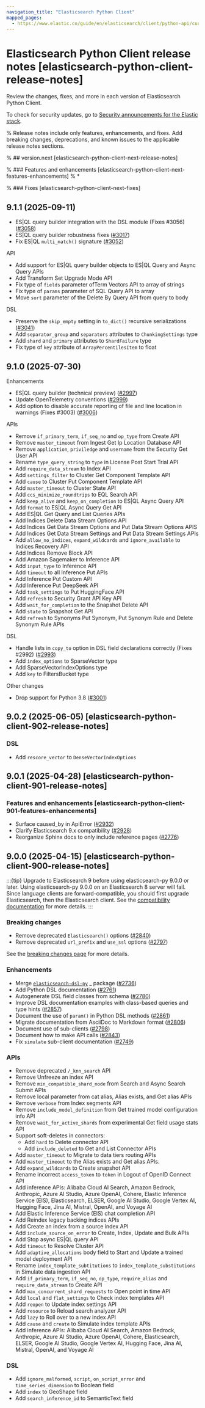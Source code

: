 ```yaml
---
navigation_title: "Elasticsearch Python Client"
mapped_pages:
  - https://www.elastic.co/guide/en/elasticsearch/client/python-api/current/release-notes.html
---
```


# Elasticsearch Python Client release notes [elasticsearch-python-client-release-notes]

Review the changes, fixes, and more in each version of Elasticsearch Python Client.

To check for security updates, go to [Security announcements for the Elastic stack](https://discuss.elastic.co/c/announcements/security-announcements/31).

% Release notes include only features, enhancements, and fixes. Add breaking changes, deprecations, and known issues to the applicable release notes sections.

% ## version.next [elasticsearch-python-client-next-release-notes]

% ### Features and enhancements [elasticsearch-python-client-next-features-enhancements]
% *

% ### Fixes [elasticsearch-python-client-next-fixes]
## 9.1.1 (2025-09-11)

* ES|QL query builder integration with the DSL module (Fixes #3056) ([#3058](https://github.com/elastic/elasticsearch-py/pull/3058))
* ES|QL query builder robustness fixes ([#3017](https://github.com/elastic/elasticsearch-py/pull/3017))
* Fix ES|QL `multi_match()` signature ([#3052](https://github.com/elastic/elasticsearch-py/pull/3052))

API
* Add support for ES|QL query builder objects to ES|QL Query and Async Query APIs
* Add Transform Set Upgrade Mode API
* Fix type of `fields` parameter ofTerm Vectors API to array of strings
* Fix type of `params` parameter of SQL Query API to array
* Move `sort` parameter of the Delete By Query API from query to body

DSL
* Preserve the `skip_empty` setting in `to_dict()` recursive serializations ([#3041](https://github.com/elastic/elasticsearch-py/pull/3041))
* Add `separator_group` and `separators` attributes to `ChunkingSettings` type
* Add `shard` and `primary` attributes to `ShardFailure` type
* Fix type of `key` attribute of `ArrayPercentilesItem` to float


## 9.1.0 (2025-07-30)

Enhancements

* ES|QL query builder (technical preview) ([#2997](https://github.com/elastic/elasticsearch-py/pull/2997))
* Update OpenTelemetry conventions ([#2999](https://github.com/elastic/elasticsearch-py/pull/2999))
* Add option to disable accurate reporting of file and line location in warnings (Fixes #3003) ([#3006](https://github.com/elastic/elasticsearch-py/pull/3006))

APIs

* Remove `if_primary_term`, `if_seq_no` and `op_type` from Create API
* Remove `master_timeout` from Ingest Get Ip Location Database API
* Remove `application`, `priviledge` and `username` from the Security Get User API
* Rename `type_query_string` to `type` in License Post Start Trial API
* Add `require_data_stream` to Index API
* Add `settings_filter` to Cluster Get Component Template API
* Add `cause` to Cluster Put Component Template API
* Add `master_timeout` to Cluster State API
* Add `ccs_minimize_roundtrips` to EQL Search API
* Add `keep_alive` and `keep_on_completion` to ES|QL Async Query API
* Add `format` to ES|QL Async Query Get API
* Add ES|QL Get Query and List Queries APIs
* Add Indices Delete Data Stream Options API
* Add Indices Get Data Stream Options and Put Data Stream Options APIS
* Add Indices Get Data Stream Settings and Put Data Stream Settings APIs
* Add `allow_no_indices`, `expand_wildcards` and `ignore_available` to Indices Recovery API
* Add Indices Remove Block API
* Add Amazon Sagemaker to Inference API
* Add `input_type` to Inference API
* Add `timeout` to all Inference Put APIs
* Add Inference Put Custom API
* Add Inference Put DeepSeek API
* Add `task_settings` to Put HuggingFace API
* Add `refresh` to Security Grant API Key API
* Add `wait_for_completion` to the Snapshot Delete API
* Add `state` to Snapshot Get API
* Add `refresh` to Synonyms Put Synonym, Put Synonym Rule and Delete Synonym Rule APIs

DSL

* Handle lists in `copy_to` option in DSL field declarations correctly (Fixes #2992) ([#2993](https://github.com/elastic/elasticsearch-py/pull/2993))
* Add `index_options` to SparseVector type
* Add SparseVectorIndexOptions type
* Add `key` to FiltersBucket type

Other changes

* Drop support for Python 3.8 ([#3001](https://github.com/elastic/elasticsearch-py/pull/3001))



## 9.0.2 (2025-06-05) [elasticsearch-python-client-902-release-notes]

### DSL

* Add `rescore_vector` to `DenseVectorIndexOptions`


## 9.0.1 (2025-04-28) [elasticsearch-python-client-901-release-notes]

### Features and enhancements [elasticsearch-python-client-901-features-enhancements]

* Surface caused_by in ApiError ([#2932](https://github.com/elastic/elasticsearch-py/pull/2932))
* Clarify Elasticsearch 9.x compatibility ([#2928](https://github.com/elastic/elasticsearch-py/pull/2928))
* Reorganize Sphinx docs to only include reference pages ([#2776](https://github.com/elastic/elasticsearch-py/pull/2776))


## 9.0.0 (2025-04-15) [elasticsearch-python-client-900-release-notes]

:::{tip}
Upgrade to Elasticsearch 9 before using elasticsearch-py 9.0.0 or later. Using elasticsearch-py 9.0.0 on an Elasticsearch 8 server will fail.
Since language clients are forward-compatible, you should first upgrade Elasticsearch, then the Elasticsearch client. See the [compatibility documentation](/reference/index.md#_compatibility) for more details.
:::

### Breaking changes

* Remove deprecated `Elasticsearch()` options ([#2840](https://github.com/elastic/elasticsearch-py/pull/2840))
* Remove deprecated `url_prefix` and `use_ssl` options ([#2797](https://github.com/elastic/elasticsearch-py/pull/2797))

See the [breaking changes page](breaking-changes.md) for more details.

### Enhancements

* Merge [`elasticsearch-dsl-py`](https://github.com/elastic/elasticsearch-dsl-py/) _ package ([#2736](https://github.com/elastic/elasticsearch-py/pull/2736))
* Add Python DSL documentation ([#2761](https://github.com/elastic/elasticsearch-py/pull/2761))
* Autogenerate DSL field classes from schema ([#2780](https://github.com/elastic/elasticsearch-py/pull/2780))
* Improve DSL documentation examples with class-based queries and type hints ([#2857](https://github.com/elastic/elasticsearch-py/pull/2857))
* Document the use of `param()` in Python DSL methods ([#2861](https://github.com/elastic/elasticsearch-py/pull/2861))
* Migrate documentation from AsciiDoc to Markdown format ([#2806](https://github.com/elastic/elasticsearch-py/pull/2806))
* Document use of sub-clients ([#2798](https://github.com/elastic/elasticsearch-py/pull/2798))
* Document how to make API calls ([#2843](https://github.com/elastic/elasticsearch-py/pull/2843))
* Fix `simulate` sub-client documentation ([#2749](https://github.com/elastic/elasticsearch-py/pull/2749))

### APIs

* Remove deprecated `/_knn_search` API
* Remove Unfreeze an index API
* Remove `min_compatible_shard_node` from Search and Async Search Submit APIs
* Remove local parameter from cat alias, Alias exists, and Get alias APIs
* Remove `verbose` from Index segments API
* Remove `include_model_definition` from Get trained model configuration info API
* Remove `wait_for_active_shards` from experimental Get field usage stats API
* Support soft-deletes in connectors:
  * Add `hard` to Delete connector API
  * Add `include_deleted` to Get and List Connector APIs
* Add `master_timeout` to Migrate to data tiers routing APIs
* Add `master_timeout` to the Alias exists and Get alias APIs.
* Add `expand_wildcards` to Create snapshot API
* Rename incorrect `access_token` to `token` in Logout of OpenID Connect API
* Add inference APIs: Alibaba Cloud AI Search, Amazon Bedrock, Anthropic, Azure AI Studio, Azure OpenAI, Cohere, Elastic Inference Service (EIS), Elasticsearch, ELSER, Google AI Studio, Google Vertex AI, Hugging Face, Jina AI, Mistral, OpenAI, and Voyage AI
* Add Elastic Inference Service (EIS) chat completion API
* Add Reindex legacy backing indices APIs
* Add Create an index from a source index API
* Add `include_source_on_error` to Create, Index, Update and Bulk APIs
* Add Stop async ES|QL query API
* Add `timeout` to Resolve Cluster API
* Add `adaptive_allocations` body field to Start and Update a trained model deployment API
* Rename `index_template_subtitutions` to `index_template_substitutions` in Simulate data ingestion API
* Add `if_primary_term`, `if_seq_no`, `op_type`, `require_alias` and `require_data_stream` to Create API
* Add `max_concurrent_shard_requests` to Open point in time API
* Add `local` and `flat_settings` to Check index templates API
* Add `reopen` to Update index settings API
* Add `resource` to Reload search analyzer API
* Add `lazy` to Roll over to a new index API
* Add `cause` and `create` to Simulate index template APIs
* Add inference APIs: Alibaba Cloud AI Search, Amazon Bedrock, Anthropic, Azure AI Studio, Azure OpenAI, Cohere, Elasticsearch, ELSER, Google AI Studio, Google Vertex AI, Hugging Face, Jina AI, Mistral, OpenAI, and Voyage AI

### DSL
 * Add `ignore_malformed`, `script`,  `on_script_error` and `time_series_dimension` to Boolean field
 * Add `index` to GeoShape field
 * Add `search_inference_id` to SemanticText field
